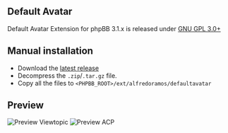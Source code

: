## Default Avatar

Default Avatar Extension for phpBB 3.1.x is released under [GNU GPL 3.0+](https://www.gnu.org/licenses/gpl-3.0.txt)

## Manual installation

* Download the [latest release](https://github.com/AlfredoRamos/phpbb-ext-default-avatar/releases)
* Decompress the ```.zip```/```.tar.gz``` file.
* Copy all the files to ```<PHPBB_ROOT>/ext/alfredoramos/defaultavatar```

## Preview

![Preview Viewtopic](https://i.imgur.com/XVPU0ek.png)
![Preview ACP](https://i.imgur.com/necSGqT.png)